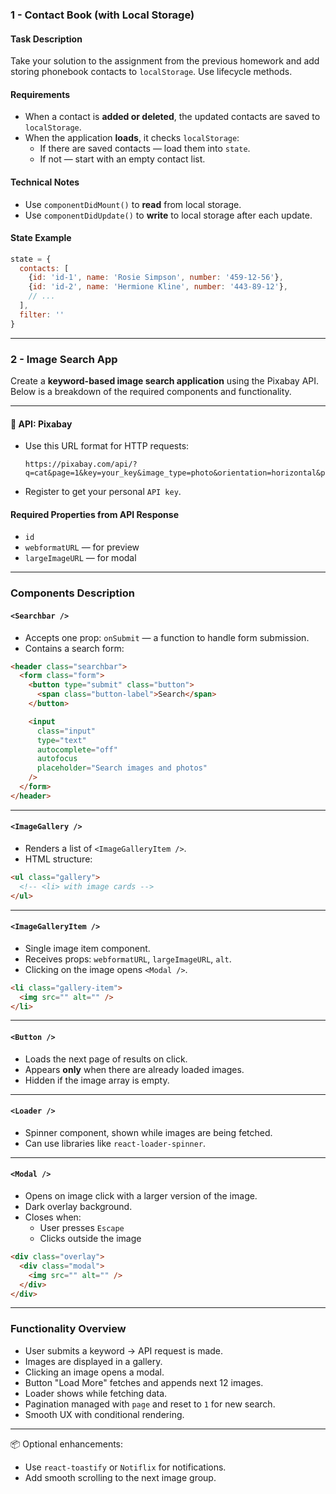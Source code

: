  ### 1 - Contact Book (with Local Storage)

#### Task Description
Take your solution to the assignment from the previous homework and add storing phonebook contacts to `localStorage`. Use lifecycle methods.

#### Requirements

- When a contact is **added or deleted**, the updated contacts are saved to `localStorage`.
- When the application **loads**, it checks `localStorage`:
  - If there are saved contacts — load them into `state`.
  - If not — start with an empty contact list.

#### Technical Notes

- Use `componentDidMount()` to **read** from local storage.
- Use `componentDidUpdate()` to **write** to local storage after each update.

#### State Example

```js
state = {
  contacts: [
    {id: 'id-1', name: 'Rosie Simpson', number: '459-12-56'},
    {id: 'id-2', name: 'Hermione Kline', number: '443-89-12'},
    // ...
  ],
  filter: ''
}
```

---

### 2 - Image Search App

Create a **keyword-based image search application** using the Pixabay API. Below is a breakdown of the required components and functionality.

---

#### 🔗 API: Pixabay

- Use this URL format for HTTP requests:
  ```
  https://pixabay.com/api/?q=cat&page=1&key=your_key&image_type=photo&orientation=horizontal&per_page=12
  ```
- Register to get your personal `API key`.

#### Required Properties from API Response

- `id`
- `webformatURL` — for preview
- `largeImageURL` — for modal

---

### Components Description

#### `<Searchbar />`

- Accepts one prop: `onSubmit` — a function to handle form submission.
- Contains a search form:

```html
<header class="searchbar">
  <form class="form">
    <button type="submit" class="button">
      <span class="button-label">Search</span>
    </button>

    <input
      class="input"
      type="text"
      autocomplete="off"
      autofocus
      placeholder="Search images and photos"
    />
  </form>
</header>
```

---

#### `<ImageGallery />`

- Renders a list of `<ImageGalleryItem />`.
- HTML structure:

```html
<ul class="gallery">
  <!-- <li> with image cards -->
</ul>
```

---

#### `<ImageGalleryItem />`

- Single image item component.
- Receives props: `webformatURL`, `largeImageURL`, `alt`.
- Clicking on the image opens `<Modal />`.

```html
<li class="gallery-item">
  <img src="" alt="" />
</li>
```

---

#### `<Button />`

- Loads the next page of results on click.
- Appears **only** when there are already loaded images.
- Hidden if the image array is empty.

---

#### `<Loader />`

- Spinner component, shown while images are being fetched.
- Can use libraries like `react-loader-spinner`.

---

#### `<Modal />`

- Opens on image click with a larger version of the image.
- Dark overlay background.
- Closes when:
  - User presses `Escape`
  - Clicks outside the image

```html
<div class="overlay">
  <div class="modal">
    <img src="" alt="" />
  </div>
</div>
```

---

### Functionality Overview

- User submits a keyword → API request is made.
- Images are displayed in a gallery.
- Clicking an image opens a modal.
- Button "Load More" fetches and appends next 12 images.
- Loader shows while fetching data.
- Pagination managed with `page` and reset to `1` for new search.
- Smooth UX with conditional rendering.

---

📦 Optional enhancements:
- Use `react-toastify` or `Notiflix` for notifications.
- Add smooth scrolling to the next image group.
